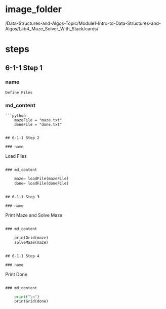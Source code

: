 # image_folder
/Data-Structures-and-Algos-Topic/Module1-Intro-to-Data-Structures-and-Algos/Lab4_Maze_Solver_With_Stack/cards/

# steps

## 6-1-1 Step 1

### name
```
Define Files
```
 
### md_content
```
```python
	mazeFile = "maze.txt"
	doneFile = "done.txt"
```
```

## 6-1-1 Step 2

### name
```
Load Files
```

### md_content
```
```python
	maze= loadFile(mazeFile)
	done= loadFile(doneFile)
```
```

## 6-1-1 Step 3

### name
```
Print Maze and Solve Maze
```

### md_content
```
```python
	printGrid(maze)
	solveMaze(maze)
```
```

## 6-1-1 Step 4

### name
```
Print Done
```

### md_content
```
```python
	print("\n")
	printGrid(done)
```
```